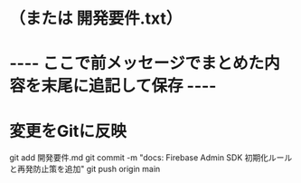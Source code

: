 # （または 開発要件.txt）

# ---- ここで前メッセージでまとめた内容を末尾に追記して保存 ----

# 変更をGitに反映
git add 開発要件.md
git commit -m "docs: Firebase Admin SDK 初期化ルールと再発防止策を追加"
git push origin main

